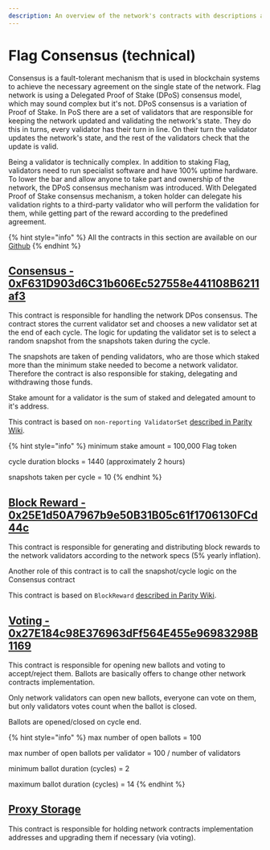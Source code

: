 ```yaml
---
description: An overview of the network's contracts with descriptions and links
---
```


# Flag Consensus \(technical\)

Consensus is a fault-tolerant mechanism that is used in blockchain systems to achieve the necessary agreement on the single state of the network. Flag network is using a Delegated Proof of Stake \(DPoS\) consensus model, which may sound complex but it's not. DPoS consensus is a variation of Proof of Stake. In PoS there are a set of validators that are responsible for keeping the network updated and validating the network's state. They do this in turns, every validator has their turn in line. On their turn the validator updates the network's state, and the rest of the validators check that the update is valid.

Being a validator is technically complex. In addition to staking Flag, validators need to run specialist software and have 100% uptime hardware. To lower the bar and allow anyone to take part and ownership of the network, the DPoS consensus mechanism was introduced. With Delegated Proof of Stake consensus mechanism, a token holder can delegate his validation rights to a third-party validator who will perform the validation for them, while getting part of the reward according to the predefined agreement.

{% hint style="info" %}
All the contracts in this section are available on our [Github](https://github.com/fuseio/fuse-network/tree/master/contracts)
{% endhint %}

## [Consensus - 0xF631D903d6C31b606Ec527558e441108B6211af3](https://flagscan.xyz/address/0xF631D903d6C31b606Ec527558e441108B6211af3)

This contract is responsible for handling the network DPos consensus. The contract stores the current validator set and chooses a new validator set at the end of each cycle. The logic for updating the validator set is to select a random snapshot from the snapshots taken during the cycle.

The snapshots are taken of pending validators, who are those which staked more than the minimum stake needed to become a network validator. Therefore the contract is also responsible for staking, delegating and withdrawing those funds.

Stake amount for a validator is the sum of staked and delegated amount to it's address.

This contract is based on `non-reporting ValidatorSet` [described in Parity Wiki](https://wiki.parity.io/Validator-Set.html#non-reporting-contract).

{% hint style="info" %}
minimum stake amount = 100,000 Flag token

cycle duration blocks = 1440 \(approximately 2 hours\)

snapshots taken per cycle = 10
{% endhint %}

## [Block Reward - 0x25E1d50A7967b9e50B31B05c61f1706130FCd44c](https://flagscan.xyz/address/0x25E1d50A7967b9e50B31B05c61f1706130FCd44c)

This contract is responsible for generating and distributing block rewards to the network validators according to the network specs \(5% yearly inflation\).

Another role of this contract is to call the snapshot/cycle logic on the Consensus contract

This contract is based on `BlockReward` [described in Parity Wiki](https://wiki.parity.io/Block-Reward-Contract).

## [Voting - 0x27E184c98E376963dFf564E455e96983298B1169](https://flagscan.xyz/address/0x27E184c98E376963dFf564E455e96983298B1169)

This contract is responsible for opening new ballots and voting to accept/reject them. Ballots are basically offers to change other network contracts implementation.

Only network validators can open new ballots, everyone can vote on them, but only validators votes count when the ballot is closed.

Ballots are opened/closed on cycle end.

{% hint style="info" %}
max number of open ballots = 100

max number of open ballots per validator = 100 / number of validators

minimum ballot duration \(cycles\) = 2

maximum ballot duration \(cycles\) = 14
{% endhint %}

## [Proxy Storage](https://flagscan.xyz/address/0xe71048Be8046291a4eEFB423D40B4F08a8d6ce29)

This contract is responsible for holding network contracts implementation addresses and upgrading them if necessary \(via voting\).

